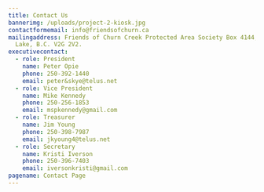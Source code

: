 ```yaml
---
title: Contact Us
bannerimg: /uploads/project-2-kiosk.jpg
contactformemail: info@friendsofchurn.ca
mailingaddress: Friends of Churn Creek Protected Area Society Box 4144, Williams
  Lake, B.C. V2G 2V2.
executivecontact:
  - role: President
    name: Peter Opie
    phone: 250-392-1440
    email: peter&skye@telus.net
  - role: Vice President
    name: Mike Kennedy
    phone: ‭250-256-1853‬
    email: mspkennedy@gmail.com
  - role: Treasurer
    name: Jim Young
    phone: 250-398-7987‬
    email: jkyoung4@telus.net
  - role: Secretary
    name: Kristi Iverson
    phone: 250-396-7403
    email: iversonkristi@gmail.com
pagename: Contact Page
---
```

